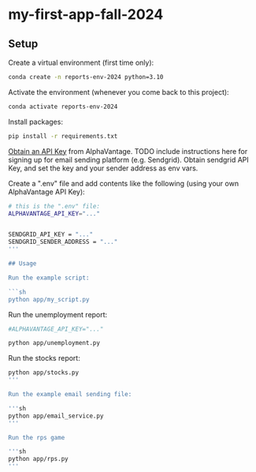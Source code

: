 # my-first-app-fall-2024

## Setup

Create a virtual environment (first time only):

```sh
conda create -n reports-env-2024 python=3.10
```

Activate the environment (whenever you come back to this project):

```sh
conda activate reports-env-2024
```

Install packages:

```sh
pip install -r requirements.txt
```

[Obtain an API Key](https://www.alphavantage.co/support/#api-key) from AlphaVantage.
TODO include instructions here for signing up for email sending platform (e.g. Sendgrid). Obtain sendgrid API Key, and set the key and your sender address as env vars.

Create a ".env" file and add contents like the following (using your own AlphaVantage API Key):

```sh
# this is the ".env" file:
ALPHAVANTAGE_API_KEY="..."


SENDGRID_API_KEY = "..."
SENDGRID_SENDER_ADDRESS = "..."
'''

## Usage

Run the example script:

```sh
python app/my_script.py
```

Run the unemployment report:

```sh
#ALPHAVANTAGE_API_KEY="..." 

python app/unemployment.py

```

Run the stocks report:

```sh
python app/stocks.py
'''

Run the example email sending file:

'''sh
python app/email_service.py
''' 

Run the rps game

'''sh
python app/rps.py
'''
